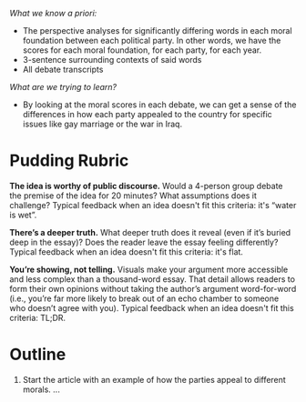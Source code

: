 _What we know a priori:_ 

- The perspective analyses for significantly differing words in each moral foundation between each political party. In other words, we have the scores for each moral foundation, for each party, for each year.
- 3-sentence surrounding contexts of said words
- All debate transcripts

_What are we trying to learn?_

- By looking at the moral scores in each debate, we can get a sense of the differences in how each party appealed to the country for specific issues like gay marriage or the war in Iraq.

# Pudding Rubric

**The idea is worthy of public discourse.** Would a 4-person group debate the premise of the idea for 20 minutes? What assumptions does it challenge? Typical feedback when an idea doesn't fit this criteria: it's “water is wet”.

**There’s a deeper truth.** What deeper truth does it reveal (even if it’s buried deep in the essay)? Does the reader leave the essay feeling differently? Typical feedback when an idea doesn't fit this criteria: it's flat.

**You’re showing, not telling.** Visuals make your argument more accessible and less complex than a thousand-word essay. That detail allows readers to form their own opinions without taking the author’s argument word-for-word (i.e., you’re far more likely to break out of an echo chamber to someone who doesn’t agree with you). Typical feedback when an idea doesn't fit this criteria: TL;DR.

# Outline 
1. Start the article with an example of how the parties appeal to different morals.
...

